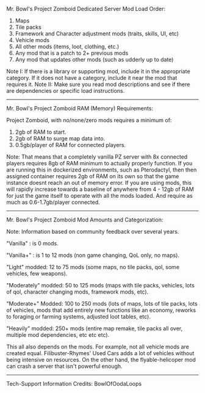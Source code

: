 Mr. Bowl's Project Zomboid Dedicated Server Mod Load Order:

1) Maps
2) Tile packs
3) Framework and Character adjustment mods (traits, skills, UI, etc)
4) Vehicle mods
5) All other mods (items, loot, clothing, etc.)
6) Any mod that is a patch to 2+ previous mods
7) Any mod that updates other mods (such as udderly up to date)

Note I: If there is a library or supporting mod, include it in the appropriate category. If it does not have a category, include it near the mod that requires it.
Note II: Make sure you read mod descriptions and see if there are dependencies or specific load instructions.

----

Mr. Bowl's Project Zomboid RAM (Memory) Requirements:

Project Zomboid, with no/none/zero mods requires a minimum of:
1. 2gb of RAM to start.
2. 2gb of RAM to surge map data into.
3. 0.5gb/player of RAM for connected players.

Note: That means that a completely vanilla PZ server with 8x connected players requires 8gb of RAM minimum to actually properly function.
If you are running this in dockerized environments, such as Pterodactyl, then then assigned container requires 2gb of RAM on its own so that the game instance doesnt reach an out of memory error.
If you are using mods, this will rapidly increase towards a baseline of anywhere from 4 - 12gb of RAM for just the game itself to operate with all the mods loaded. And require as much as 0.6-1.7gb/player connected.

----

Mr. Bowl's Project Zomboid Mod Amounts and Categorization:

Note: Information based on community feedback over several years.

"Vanilla" : is 0 mods.

"Vanilla+" : is 1 to 12 mods (non game changing, QoL only, no maps).

"Light" modded: 12 to 75 mods (some maps, no tile packs, qol, some vehicles, few weapons).

"Moderately" modded: 50 to 125 mods (maps with tile packs, vehicles, lots of qol, character changing mods, framework mods, etc).

"Moderate+" Modded: 100 to 250 mods (lots of maps, lots of tile packs, lots of vehicles, mods that add entirely new functions like an economy, reworks to foraging or farming systems, adjusted loot tables, etc).

"Heavily" modded: 250+ mods (entire map remake, tile packs all over, multiple mod dependencies, etc etc etc).

This all also depends on the mods. For example, not all vehicle mods are created equal. Filibuster-Rhymes' Used Cars adds a lot of vehicles without being intensive on resources. On the other hand, the flyable-helicoper mod can crash a server that isn't powerful enough.

----

Tech-Support Information Credits: BowlOfOodaLoops
